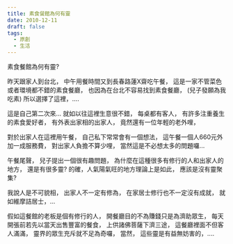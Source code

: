 ```yaml
---
title: 素食餐館為何有靈
date: 2010-12-11
draft: false
tags:
  - 原創
  - 生活
---
```

素食餐館為何有靈?

昨天跟家人到台北，
中午用餐時間又到長春路蓮X齋吃午餐，
這是一家不管菜色或者環境都不錯的素食餐廳，
也因為在台北不容易找到素食餐廳，
(兒子發願為我吃素)
所以選擇了這裡，....

這是自己第二次來...
就如以往這裡生意很不錯，
每桌都有客人，
有許多注重養生的素食愛好者，
有外表出家相的出家人，
竟然還有一位年輕的老外哩，

對於出家人在這裡用午餐，
自己私下常常會有一個想法，
這午餐一個人660元外加一成服務費，
對出家人負擔不算少哩，
當然這是不必想太多的問題囉...

午餐尾聲，
兒子提出一個很有趣問題，
為什麼在這種很多有修行的人和出家人的地方，
還是有很多靈? 
的確，人氣陽氣旺的地方理論上是如此，
應該是沒有靈聚集?

我說人是不可貌相，
出家人不一定有修為，
在家居士修行也不一定沒有成就，
就如維摩詰居士，...

假如這餐館的老板是個有修行的人，
開餐廳目的不為賺錢只是為濟助眾生，
每天開張前若先以當天出售豐富的餐食，
上供諸佛菩薩下濟三途，
這餐廳裡面不但客人滿滿，
靈界的眾生充斥就不足為奇囉，
當然，
這些靈是有益無妨害的，....







